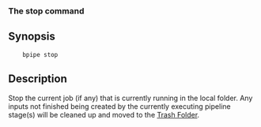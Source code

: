 ### The stop command

## Synopsis

    
    
        bpipe stop
    

## Description

Stop the current job (if any) that is currently running in the local folder.  Any inputs not finished being created by the currently executing pipeline stage(s) will be cleaned up and moved to the [Trash Folder](Guides/Trash).
